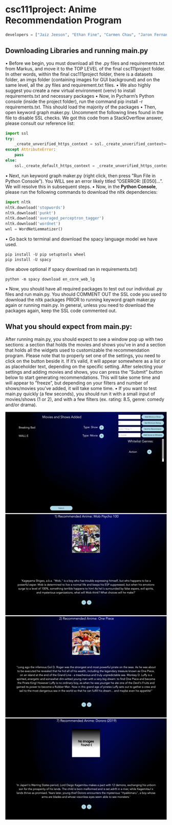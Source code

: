 # csc111project: Anime Recommendation Program
```python
developers = ["Jaiz Jeeson", "Ethan Fine", "Carmen Chau", "Jaron Fernandes"]
```
## Downloading Libraries and running main.py
• Before we begin, you must download all the .py files and requirements.txt from Markus, and move it to the TOP LEVEL of the final csc111project folder. In other words, within the final csc111project folder, there is a datasets folder, an imgs folder (containing images for GUI background) and on the same level, all the .py files and requirement.txt files.
• We also highly suggest you create a new virtual environment (venv) to install requirements.txt and necessary packages
• Now, in Pycharm’s Python console (inside the project folder), run the command pip install -r requirements.txt. This should load the majority of the packages
• Then, open keyword graph maker.py. Uncomment the following lines found in the file to disable SSL checks. We got this code from a StackOverflow answer, please consult our reference list:
```python
import ssl
try:
    _create_unverified_https_context = ssl._create_unverified_context↪→
except AttributeError:
    pass
else:
    ssl._create_default_https_context = _create_unverified_https_context↪→
```
• Next, run keyword graph maker.py (right click, then press ”Run File in Python Console”). You WILL see an error likely titled ”OSERROR: [E050]...”. We will resolve this in subsequent steps.
• Now, in the **Python Console**, please run the following commands to download the nltk dependencies:
```python
import nltk
nltk.download('stopwords')
nltk.download('punkt')
nltk.download('averaged_perceptron_tagger')
nltk.download('wordnet')
wnl = WordNetLemmatizer()
```
• Go back to terminal and download the spacy language model we have used.
```pip
pip install -U pip setuptools wheel
pip install -U spacy
```
(line above optional if spacy download ran in requirements.txt)
```pip
python -m spacy download en_core_web_lg
```
• Now, you should have all required packages to test out our individual .py files and run main.py. You should COMMENT OUT the SSL code you used to download the nltk packages PRIOR to running keyword graph maker.py again or running main.py. In general, unless you need to download the packages again, keep the SSL code commented out.
## What you should expect from main.py:
After running main.py, you should expect to see a window pop up with two sections: a section that holds the movies and shows you’ve in and a section that holds all the widgets used to customizable the recommendation program. Please note that to properly set one of the settings, you need to click on the button beside it. If it’s valid, it will appear somewhere as a list or as placeholder text, depending on the specific setting. After selecting your settings and adding movies and shows, you can press the ”Submit” button below to start generating recommendations. This will take some time and will appear to ”freeze”, but depending on your filters and number of shows/movies you’ve added, it will take some time.
• If you want to test main.py quickly (a few seconds), you should run it with a small input of movies/shows (1 or 2), and with a few filters (ex. rating: 8.5, genre: comedy and/or drama).

![Screenshot](readme_images/sampleimg1.png)
![Screenshot](readme_images/sampleimg2.png)
![Screenshot](readme_images/sampleimg3.png)
![Screenshot](readme_images/sampleimg4.png)
